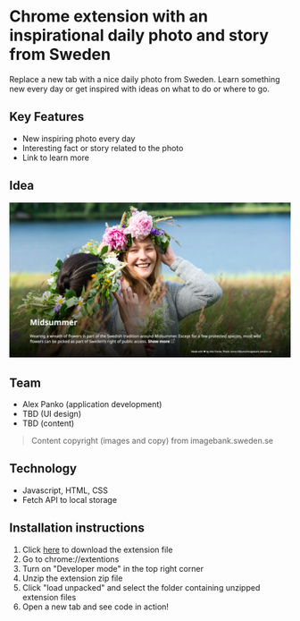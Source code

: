 # Chrome extension with an inspirational daily photo and story from Sweden

Replace a new tab with a nice daily photo from Sweden. Learn something new every day or get inspired with ideas on what to do or where to go.

## Key Features
- New inspiring photo every day
- Interesting fact or story related to the photo
- Link to learn more

## Idea
![Mockup image](/mockup.png)

## Team
- Alex Panko (application development)
- TBD (UI design)
- TBD (content)

> Content copyright (images and copy) from imagebank.sweden.se 

## Technology
- Javascript, HTML, CSS
- Fetch API to local storage

## Installation instructions
1. Click [here](https://github.com/alexpanko/sweden365/archive/refs/heads/main.zip) to download the extension file
2. Go to chrome://extentions
3. Turn on "Developer mode" in the top right corner
4. Unzip the extension zip file
5. Click "load unpacked" and select the folder containing unzipped extension files
6. Open a new tab and see code in action!
